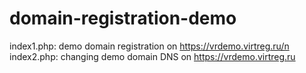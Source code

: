 # domain-registration-demo
index1.php: demo domain registration on https://vrdemo.virtreg.ru/n
index2.php: changing demo domain DNS on https://vrdemo.virtreg.ru
